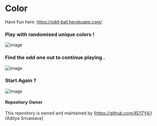 # Color

Have Fun here: https://odd-ball.herokuapp.com/


### Play with randomised unique colors !
![image](https://user-images.githubusercontent.com/89393555/139523955-a0a21218-d856-4ad2-aad7-83753cf47554.png)

### Find the odd one out to continue playing .
![image](https://user-images.githubusercontent.com/89393555/139523954-7ca33b32-e564-4ee7-b077-570028991185.png)

### Start Again  ?
![image](https://user-images.githubusercontent.com/89393555/139523949-c72288c5-695b-43df-b945-4f16940b0f6b.png)

#### Repository Owner
This repository is owned and maintained by (https://github.com/4D17Y4/)[Aditya Srivastava]